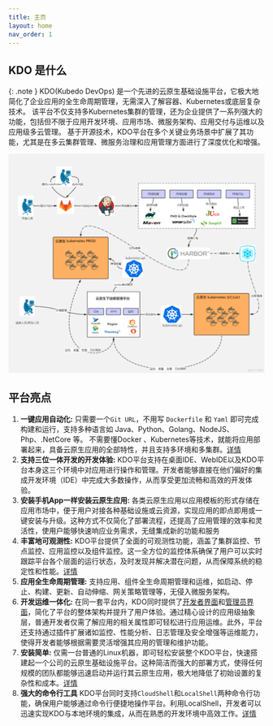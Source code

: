 ```yaml
---
title: 主页
layout: home
nav_order: 1
---
```


## KDO 是什么

{: .note }
KDO(Kubedo DevOps) 是一个先进的云原生基础设施平台，它极大地简化了企业应用的全生命周期管理，无需深入了解容器、Kubernetes或底层复杂技术。
该平台不仅支持多Kubernetes集群的管理，还为企业提供了一系列强大的功能，包括但不限于应用开发环境、应用市场、微服务架构、应用交付与运维以及应用级多云管理。
基于开源技术，KDO平台在多个关键业务场景中扩展了其功能，尤其是在多云集群管理、微服务治理和应用管理方面进行了深度优化和增强。


![kdo.png](imgs/kdo.png)

## 平台亮点

1. **一键应用自动化:**  只需要一个`Git URL`，不用写 `Dockerfile` 和 `Yaml` 即可完成构建和运行，支持多种语言如 Java、Python、Golang、NodeJS、Php、.NetCore 等。
不需要懂Docker 、Kubernetes等技术，就能将应用部署起来，具备云原生应用的全部特性，并且支持多环境和多集群。[详情](docs/dev/applications/repository#创建应用)
2. **支持三位一体开发的开发体验:** KDO平台支持在桌面IDE、WebIDE以及KDO平台本身这三个环境中对应用进行操作和管理。开发者能够直接在他们偏好的集成开发环境（IDE）中完成大多数操作，从而享受更加流畅和高效的开发体验。
3. **安装手机App一样安装云原生应用:** 各类云原生应用以应用模板的形式存储在应用市场中，便于用户对接各种基础设施或云资源，实现应用的即点即用或一键安装与升级。这种方式不仅简化了部署流程，还提高了应用管理的效率和灵活性，使用户能够快速响应业务需求，无缝集成新的功能和服务
4. **丰富地可观测性:** KDO平台提供了全面的可观测性功能，涵盖了集群监控、节点监控、应用监控以及组件监控。这一全方位的监控体系确保了用户可以实时跟踪平台各个层面的运行状态，及时发现并解决潜在问题，从而保障系统的稳定性和性能。[详情](docs/observability)
5. **应用全生命周期管理:** 支持应用、组件全生命周期管理和运维，如启动、停止、构建、更新、自动伸缩、网关策略管理等，无侵入微服务架构。
6. **开发运维一体化:**  在同一套平台内，KDO同时提供了[开发者界面](./docs/dev)和[管理员界面](./docs/admin)，简化了平台的整体架构并提升了用户体验。通过精心设计的应用级抽象层，普通开发者仅需了解应用的相关属性即可轻松进行应用运维。此外，平台还支持通过插件扩展诸如监控、性能分析、日志管理及安全增强等运维能力，使得开发者能够根据需要灵活增强其应用的管理和维护功能。
7. **安装简单:** 仅需一台普通的Linux机器，即可轻松安装整个KDO平台，快速搭建起一个公司的云原生基础设施平台。这种简洁而强大的部署方式，使得任何规模的团队都能够迅速启动并运行其云原生应用，极大地降低了初始设置的复杂性和成本。[详情](docs/install)
8. **强大的命令行工具** KDO平台同时支持`CloudShell`和`LocalShell`两种命令行功能，确保用户能够通过命令行便捷地操作平台。利用LocalShell，开发者可以迅速实现KDO与本地环境的集成，从而在熟悉的开发环境中高效工作。[详情](docs/terminal)




